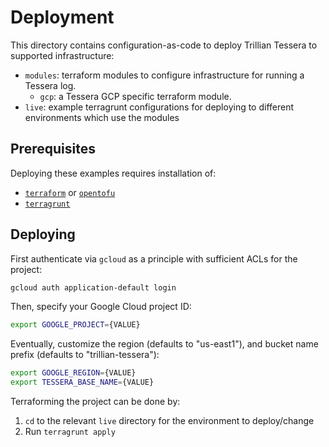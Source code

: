 # Deployment

This directory contains configuration-as-code to deploy Trillian Tessera to supported infrastructure:
 - `modules`: terraform modules to configure infrastructure for running a Tessera log.
   + `gcp`: a Tessera GCP specific terraform module.
 - `live`: example terragrunt configurations for deploying to different environments which use the modules

## Prerequisites

Deploying these examples requires installation of:
 - [`terraform`](https://developer.hashicorp.com/terraform/install) or 
   [`opentofu`](https://opentofu.org/docs/intro/install/)
 - [`terragrunt`](https://terragrunt.gruntwork.io/docs/getting-started/install/)

## Deploying

First authenticate via `gcloud` as a principle with sufficient ACLs for
the project:
```bash
gcloud auth application-default login
```

Then, specify your Google Cloud project ID:
```bash
export GOOGLE_PROJECT={VALUE}
```

Eventually, customize the region (defaults to "us-east1"), and bucket name prefix
(defaults to "trillian-tessera"):
```bash
export GOOGLE_REGION={VALUE}
export TESSERA_BASE_NAME={VALUE}
```

Terraforming the project can be done by:
 1. `cd` to the relevant `live` directory for the environment to deploy/change
 2. Run `terragrunt apply`

